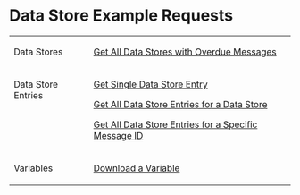<!-- loioe88d7d2372ec4276b5613cf960bbd587 -->

# Data Store Example Requests






<table>
<tr>
<td valign="top">

Data Stores

</td>
<td valign="top">

[Get All Data Stores with Overdue Messages](get-all-data-stores-with-overdue-messages-5173f5c.md) 

</td>
</tr>
<tr>
<td valign="top">

Data Store Entries

</td>
<td valign="top">

[Get Single Data Store Entry](get-single-data-store-entry-8b86912.md)

[Get All Data Store Entries for a Data Store](get-all-data-store-entries-for-a-data-store-acbef52.md)

[Get All Data Store Entries for a Specific Message ID](get-all-data-store-entries-for-a-specific-message-id-7de679d.md)

</td>
</tr>
<tr>
<td valign="top">

Variables

</td>
<td valign="top">

[Download a Variable](download-a-variable-94e6799.md) 

</td>
</tr>
</table>

